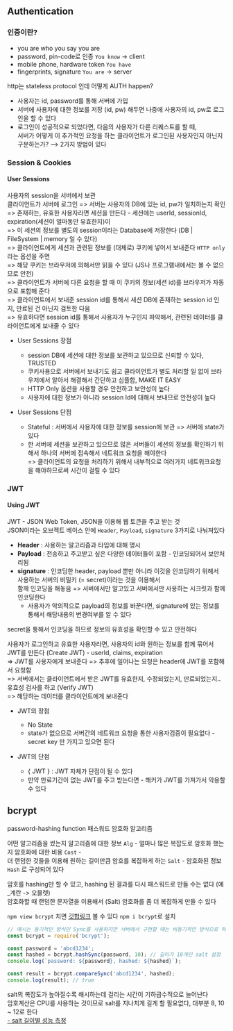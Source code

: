## Authentication

### 인증이란?

- you are who you say you are
- password, pin-code로 인증 `You know` → client
- mobile phone, hardware token `You have`
- fingerprints, signature `You are` → server

http는 stateless protocol 인데 어떻게 AUTH happen?

- 사용자는 id, password를 통해 서버에 가입
- 서버에 사용자에 대한 정보를 저장 (id, pw) 해두면 나중에 사용자의 id, pw로 로그인을 할 수 있다
- 로그인이 성공적으로 되었다면, 다음의 사용자가 다른 리퀘스트를 할 때,  
  서버가 어떻게 이 추가적인 요청을 하는 클라이언트가 로그인된 사용자인지 아닌지 구분하는가? ⟶ 2가지 방법이 있다

### Session & Cookies

#### User Sessions

사용자의 session을 서버에서 보관  
클라이언트가 서버에 로그인 => 서버는 사용자의 DB에 있는 id, pw가 일치하는지 확인  
=> 존재하는, 유효한 사용자라면 세션을 만든다 - 세션에는 userId, sessionId, expiration(세션이 얼마동안 유효한지)이  
=> 이 세션의 정보를 별도의 session이라는 Database에 저장한다 (DB | FileSystem | memory 일 수 있다)  
=> 클라이언트에게 세션과 관련된 정보를 (대체로) 쿠키에 넣어서 보내준다 `HTTP only`라는 옵션을 주면  
=> 해당 쿠키는 브라우저에 의해서만 읽을 수 있다 (JS나 프로그램내에서는 볼 수 없으므로 안전)  
=> 클라이언트가 서버에 다른 요청을 할 때 이 쿠키의 정보(세션 id)를 브라우저가 자동으로 포함해 준다  
=> 클라이언트에서 보내준 session id를 통해서 세션 DB에 존재하는 session id 인지, 만료된 건 아닌지 검토한 다음  
=> 유효하다면 session id를 통해서 사용자가 누구인지 파악해서, 관련된 데이터를 클라이언트에게 보내줄 수 있다

- User Sessions 장점

  - session DB에 세션에 대한 정보를 보관하고 있으므로 신뢰할 수 있다, TRUSTED
  - 쿠키사용으로 서버에서 보내기도 쉽고 클라이언트가 별도 처리할 일 없이 브라우저에서 알아서 해결해서 간단하고 심플함, MAKE IT EASY
  - HTTP Only 옵션을 사용할 경우 안전하고 보안성이 높다
  - 사용자에 대한 정보가 아니라 session Id에 대해서 보내므로 안전성이 높다

- User Sessions 단점
  - Stateful : 서버에서 사용자에 대한 정보를 session에 보관 => 서버에 state가 있다
  - 한 서버에 세션을 보관하고 있으므로 많은 서버들이 세션의 정보를 확인하기 위해서 하나의 서버에 접속해서 네트워크 요청을 해야한다  
    => 클라이언트의 요청을 처리하기 위해서 내부적으로 여러가지 네트워크요청을 해야하므로써 시간이 걸릴 수 있다

### JWT

#### Using JWT

JWT - JSON Web Token, JSON을 이용해 웹 토큰을 주고 받는 것  
JSON이라는 오브젝트 베이스 안에 `Header`, `Payload`, `signature` 3가지로 나눠져있다

- **Header** : 사용하는 알고리즘과 타입에 대해 명시
- **Payload** : 전송하고 주고받고 싶은 다양한 데이터들이 포함 - 인코딩되어서 보안처리됨
- **signature** : 인코딩한 header, payload 뿐만 아니라 이것을 인코딩하기 위해서 사용하는 서버의 비밀키 (= secret)이라는 것을 이용해서  
  함께 인코딩을 해놓음 => 서버에서만 알고있고 서버에서만 사용하는 시크릿과 함께 인코딩한다
  - 사용자가 악의적으로 payload의 정보를 바꾼다면, signature에 있는 정보를 통해서 해당내용의 변경여부를 알 수 있다

secret을 통해서 인코딩을 하므로 정보의 유효성을 확인할 수 있고 안전하다

사용자가 로그인하고 유효한 사용자라면, 사용자의 id와 원하는 정보를 함께 묶어서 JWT를 만든다 (Create JWT) - userId, claims, expiration  
=> JWT를 사용자에게 보내준다 => 추후에 일어나는 요청은 header에 JWT를 포함해서 요청함  
=> 서버에서는 클라이언트에서 받은 JWT를 유효한지, 수정되었는지, 만료되었는지.. 유효성 검사를 하고 (Verify JWT)  
=> 해당하는 데이터를 클라이언트에게 보내준다

- JWT의 장점

  - No State
  - state가 없으므로 서버간의 네트워크 요청을 통한 사용자검증이 필요없다 - secret key 만 가지고 있으면 된다

- JWT의 단점
  - { JWT } : JWT 자체가 단점이 될 수 있다
  - 만약 만료기간이 없는 JWT를 주고 받는다면 - 해커가 JWT를 가져가서 악용할 수 있다

## bcrypt

password-hashing function 패스워드 암호화 알고리즘

어떤 알고리즘을 썼는지 알고리즘에 대한 정보 `Alg` - 얼마나 많은 복잡도로 암호화 했는지 암호화에 대한 비용 `Cost` -  
더 랜덤한 것들을 이용해 원하는 길이만큼 암호를 복잡하게 하는 `Salt` - 암호화된 정보 `Hash` 로 구성되어 있다

암호를 hashing만 할 수 있고, hashing 된 결과를 다시 패스워드로 만들 수는 없다 (예\_계란 -> 오믈렛)  
암호화할 때 랜덤한 문자열을 이용해서 (Salt) 암호화를 좀 더 복잡하게 만들 수 있다

`npm view bcrypt` 치면 [깃헙링크](https://github.com/kelektiv/node.bcrypt.js#readme) 볼 수 있다
`npm i bcrypt`로 설치

```js
// 예시는 동기적인 방식인 Sync를 사용하지만 서버에서 구현할 때는 비동기적인 방식으로 하자!
const bcrypt = require('bcrypt');

const password = 'abcd1234';
const hashed = bcrypt.hashSync(password, 10); // 길이가 10개인 salt 설정
console.log(`password: ${password}, hashed: ${hashed}`);

const result = bcrypt.compareSync('abcd1234', hashed);
console.log(result); // true
```

salt의 복잡도가 높아질수록 해시하는데 걸리는 시간이 기하급수적으로 늘어난다  
암호계산은 CPU를 사용하는 것이므로 salt를 지나치게 길게 할 필요없다, 대부분 8, 10 ~ 12로 한다  
[- salt 길이별 성능 측정](https://auth0.com/blog/hashing-in-action-understanding-bcrypt/)
